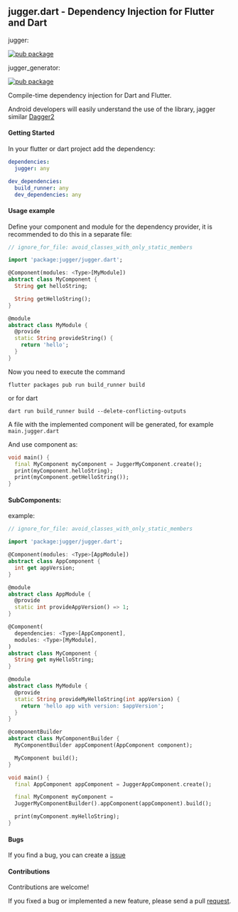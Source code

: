 ## jugger.dart - Dependency Injection for Flutter and Dart

jugger:

[![pub package](https://img.shields.io/pub/v/jugger.svg?style=plastic&logo=appveyor)](https://pub.dartlang.org/packages/jugger)

jugger_generator:

[![pub package](https://img.shields.io/pub/v/jugger_generator.svg?style=plastic&logo=appveyor)](https://pub.dartlang.org/packages/jugger_generator)


Compile-time dependency injection for Dart and Flutter.

Android developers will easily understand the use of the library, jagger similar [Dagger2](https://github.com/google/dagger)

#### Getting Started

In your flutter or dart project add the dependency:

```yml
dependencies:
  jugger: any

dev_dependencies:
  build_runner: any
  dev_dependencies: any
```

#### Usage example
Define your component and module for the dependency provider, it is recommended to do this in a separate file:
```dart
// ignore_for_file: avoid_classes_with_only_static_members

import 'package:jugger/jugger.dart';

@Component(modules: <Type>[MyModule])
abstract class MyComponent {
  String get helloString;

  String getHelloString();
}

@module
abstract class MyModule {
  @provide
  static String provideString() {
    return 'hello';
  }
}
```

Now you need to execute the command
```
flutter packages pub run build_runner build
```
or for dart
```
dart run build_runner build --delete-conflicting-outputs
```

A file with the implemented component will be generated, for example ```main.jugger.dart```

And use component as:
```dart
void main() {
  final MyComponent myComponent = JuggerMyComponent.create();
  print(myComponent.helloString);
  print(myComponent.getHelloString());
}
```

#### SubComponents:
example:
```dart
// ignore_for_file: avoid_classes_with_only_static_members

import 'package:jugger/jugger.dart';

@Component(modules: <Type>[AppModule])
abstract class AppComponent {
  int get appVersion;
}

@module
abstract class AppModule {
  @provide
  static int provideAppVersion() => 1;
}

@Component(
  dependencies: <Type>[AppComponent],
  modules: <Type>[MyModule],
)
abstract class MyComponent {
  String get myHelloString;
}

@module
abstract class MyModule {
  @provide
  static String provideMyHelloString(int appVersion) {
    return 'hello app with version: $appVersion';
  }
}

@componentBuilder
abstract class MyComponentBuilder {
  MyComponentBuilder appComponent(AppComponent component);

  MyComponent build();
}

void main() {
  final AppComponent appComponent = JuggerAppComponent.create();

  final MyComponent myComponent =
  JuggerMyComponentBuilder().appComponent(appComponent).build();

  print(myComponent.myHelloString);
}
```

#### Bugs
If you find a bug, you can create a [issue](https://github.com/ivk1800/jugger.dart/issues/new)

#### Contributions
Contributions are welcome!

If you fixed a bug or implemented a new feature, please send a pull [request](https://github.com/ivk1800/jugger.dart/pulls).
